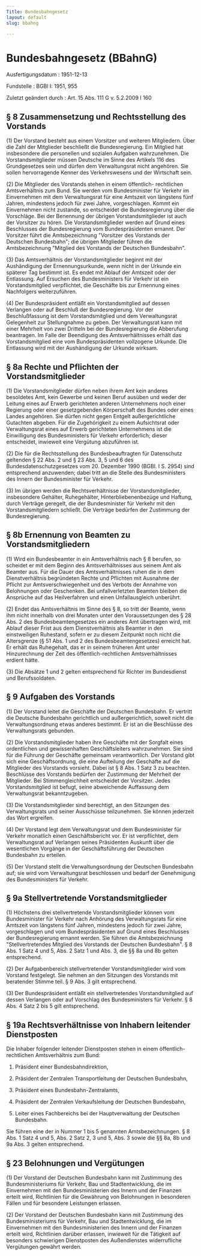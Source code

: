 ```yaml
---
Title: Bundesbahngesetz
layout: default
slug: bbahng

---
```


# Bundesbahngesetz (BBahnG)

Ausfertigungsdatum
:   1951-12-13

Fundstelle
:   BGBl I: 1951, 955

Zuletzt geändert durch
:   Art. 15 Abs. 111 G v. 5.2.2009 I 160


## § 8 Zusammensetzung und Rechtsstellung des Vorstands

(1) Der Vorstand besteht aus einem Vorsitzer und weiteren Mitgliedern.
Über die Zahl der Mitglieder beschließt die Bundesregierung. Ein
Mitglied hat insbesondere die personellen und sozialen Aufgaben
wahrzunehmen. Die Vorstandsmitglieder müssen Deutsche im Sinne des
Artikels 116 des Grundgesetzes sein und dürfen dem Verwaltungsrat
nicht angehören. Sie sollen hervorragende Kenner des Verkehrswesens
und der Wirtschaft sein.

(2) Die Mitglieder des Vorstands stehen in einem öffentlich-
rechtlichen Amtsverhältnis zum Bund. Sie werden vom Bundesminister für
Verkehr im Einvernehmen mit dem Verwaltungsrat für eine Amtszeit von
längstens fünf Jahren, mindestens jedoch für zwei Jahre,
vorgeschlagen. Kommt ein Einvernehmen nicht zustande, so entscheidet
die Bundesregierung über die Vorschläge. Bei der Benennung der übrigen
Vorstandsmitglieder ist auch der Vorsitzer zu hören. Die
Vorstandsmitglieder werden auf Grund eines Beschlusses der
Bundesregierung vom Bundespräsidenten ernannt. Der Vorsitzer führt die
Amtsbezeichnung "Vorsitzer des Vorstands der Deutschen Bundesbahn";
die übrigen Mitglieder führen die Amtsbezeichnung "Mitglied des
Vorstands der Deutschen Bundesbahn".

(3) Das Amtsverhältnis der Vorstandsmitglieder beginnt mit der
Aushändigung der Ernennungsurkunde, wenn nicht in der Urkunde ein
späterer Tag bestimmt ist. Es endet mit Ablauf der Amtszeit oder der
Entlassung. Auf Ersuchen des Bundesministers für Verkehr ist ein
Vorstandsmitglied verpflichtet, die Geschäfte bis zur Ernennung eines
Nachfolgers weiterzuführen.

(4) Der Bundespräsident entläßt ein Vorstandsmitglied auf dessen
Verlangen oder auf Beschluß der Bundesregierung. Vor der
Beschlußfassung ist dem Vorstandsmitglied und dem Verwaltungsrat
Gelegenheit zur Stellungnahme zu geben. Der Verwaltungsrat kann mit
einer Mehrheit von zwei Dritteln bei der Bundesregierung die
Abberufung beantragen. Im Falle der Beendigung des Amtsverhältnisses
erhält das Vorstandsmitglied eine vom Bundespräsidenten vollzogene
Urkunde. Die Entlassung wird mit der Aushändigung der Urkunde wirksam.


## § 8a Rechte und Pflichten der Vorstandsmitglieder

(1) Die Vorstandsmitglieder dürfen neben ihrem Amt kein anderes
besoldetes Amt, kein Gewerbe und keinen Beruf ausüben und weder der
Leitung eines auf Erwerb gerichteten anderen Unternehmens noch einer
Regierung oder einer gesetzgebenden Körperschaft des Bundes oder eines
Landes angehören. Sie dürfen nicht gegen Entgelt außergerichtliche
Gutachten abgeben. Für die Zugehörigkeit zu einem Aufsichtsrat oder
Verwaltungsrat eines auf Erwerb gerichteten Unternehmens ist die
Einwilligung des Bundesministers für Verkehr erforderlich; dieser
entscheidet, inwieweit eine Vergütung abzuführen ist.

(2) Die für die Rechtsstellung des Bundesbeauftragten für Datenschutz
geltenden § 22 Abs. 2 und § 23 Abs. 3, 5 und 6 des
Bundesdatenschutzgesetzes vom 20. Dezember 1990 (BGBl. I S. 2954) sind
entsprechend anzuwenden; dabei tritt an die Stelle des Bundesministers
des Innern der Bundesminister für Verkehr.

(3) Im übrigen werden die Rechtsverhältnisse der Vorstandsmitglieder,
insbesondere Gehälter, Ruhegehälter, Hinterbliebenenbezüge und
Haftung, durch Verträge geregelt, die der Bundesminister für Verkehr
mit den Vorstandsmitgliedern schließt. Die Verträge bedürfen der
Zustimmung der Bundesregierung.


## § 8b Ernennung von Beamten zu Vorstandsmitgliedern

(1) Wird ein Bundesbeamter in ein Amtsverhältnis nach § 8 berufen, so
scheidet er mit dem Beginn des Amtsverhältnisses aus seinem Amt als
Beamter aus. Für die Dauer des Amtsverhältnisses ruhen die in dem
Dienstverhältnis begründeten Rechte und Pflichten mit Ausnahme der
Pflicht zur Amtsverschwiegenheit und des Verbots der Annahme von
Belohnungen oder Geschenken. Bei unfallverletzten Beamten bleiben die
Ansprüche auf das Heilverfahren und einen Unfallausgleich unberührt.

(2) Endet das Amtsverhältnis im Sinne des § 8, so tritt der Beamte,
wenn ihm nicht innerhalb von drei Monaten unter den Voraussetzungen
des § 28 Abs. 2 des Bundesbeamtengesetzes ein anderes Amt übertragen
wird, mit Ablauf dieser Frist aus dem Dienstverhältnis als Beamter in
den einstweiligen Ruhestand, sofern er zu diesem Zeitpunkt noch nicht
die Altersgrenze (§ 51 Abs. 1 und 2 des Bundesbeamtengesetzes)
erreicht hat. Er erhält das Ruhegehalt, das er in seinem früheren Amt
unter Hinzurechnung der Zeit des öffentlich-rechtlichen
Amtsverhältnisses erdient hätte.

(3) Die Absätze 1 und 2 gelten entsprechend für Richter im
Bundesdienst und Berufssoldaten.


## § 9 Aufgaben des Vorstands

(1) Der Vorstand leitet die Geschäfte der Deutschen Bundesbahn. Er
vertritt die Deutsche Bundesbahn gerichtlich und außergerichtlich,
soweit nicht die Verwaltungsordnung etwas anderes bestimmt. Er ist an
die Beschlüsse des Verwaltungsrats gebunden.

(2) Die Vorstandsmitglieder haben ihre Geschäfte mit der Sorgfalt
eines ordentlichen und gewissenhaften Geschäftsleiters wahrzunehmen.
Sie sind für die Führung der Geschäfte gemeinsam verantwortlich. Der
Vorstand gibt sich eine Geschäftsordnung, die eine Aufteilung der
Geschäfte auf die Mitglieder des Vorstands vorsieht. Dabei ist § 8
Abs. 1 Satz 3 zu beachten. Beschlüsse des Vorstands bedürfen der
Zustimmung der Mehrheit der Mitglieder. Bei Stimmengleichheit
entscheidet der Vorsitzer. Jedes Vorstandsmitglied ist befugt, seine
abweichende Auffassung dem Verwaltungsrat bekanntzugeben.

(3) Die Vorstandsmitglieder sind berechtigt, an den Sitzungen des
Verwaltungsrats und seiner Ausschüsse teilzunehmen. Sie können
jederzeit das Wort ergreifen.

(4) Der Vorstand legt dem Verwaltungsrat und dem Bundesminister für
Verkehr monatlich einen Geschäftsbericht vor. Er ist verpflichtet, dem
Verwaltungsrat auf Verlangen seines Präsidenten Auskunft über die
wesentlichen Vorgänge in der Geschäftsführung der Deutschen Bundesbahn
zu erteilen.

(5) Der Vorstand stellt die Verwaltungsordnung der Deutschen
Bundesbahn auf; sie wird vom Verwaltungsrat beschlossen und bedarf der
Genehmigung des Bundesministers für Verkehr.


## § 9a Stellvertretende Vorstandsmitglieder

(1) Höchstens drei stellvertretende Vorstandsmitglieder können vom
Bundesminister für Verkehr nach Anhörung des Verwaltungsrats für eine
Amtszeit von längstens fünf Jahren, mindestens jedoch für zwei Jahre,
vorgeschlagen und vom Bundespräsidenten auf Grund eines Beschlusses
der Bundesregierung ernannt werden. Sie führen die Amtsbezeichnung
"Stellvertretendes Mitglied des Vorstands der Deutschen Bundesbahn". §
8 Abs. 1 Satz 4 und 5, Abs. 2 Satz 1 und Abs. 3, die §§ 8a und 8b
gelten entsprechend.

(2) Der Aufgabenbereich stellvertretender Vorstandsmitglieder wird vom
Vorstand festgelegt. Sie nehmen an den Sitzungen des Vorstands mit
beratender Stimme teil. § 9 Abs. 3 gilt entsprechend.

(3) Der Bundespräsident entläßt ein stellvertretendes
Vorstandsmitglied auf dessen Verlangen oder auf Vorschlag des
Bundesministers für Verkehr. § 8 Abs. 4 Satz 2 bis 5 gilt
entsprechend.


## § 19a Rechtsverhältnisse von Inhabern leitender Dienstposten

Die Inhaber folgender leitender Dienstposten stehen in einem
öffentlich-rechtlichen Amtsverhältnis zum Bund:

1.  Präsident einer Bundesbahndirektion,


2.  Präsident der Zentralen Transportleitung der Deutschen Bundesbahn,


3.  Präsident eines Bundesbahn-Zentralamts,


4.  Präsident der Zentralen Verkaufsleitung der Deutschen Bundesbahn,


5.  Leiter eines Fachbereichs bei der Hauptverwaltung der Deutschen
    Bundesbahn.



Sie führen eine der in Nummer 1 bis 5 genannten Amtsbezeichnungen. § 8
Abs. 1 Satz 4 und 5, Abs. 2 Satz 2, 3 und 5, Abs. 3 sowie die §§ 8a,
8b und 9a Abs. 3 gelten entsprechend.


## § 23 Belohnungen und Vergütungen

(1) Der Vorstand der Deutschen Bundesbahn kann mit Zustimmung des
Bundesministeriums für Verkehr, Bau und Stadtentwicklung, die im
Einvernehmen mit den Bundesministerien des Innern und der Finanzen
erteilt wird, Richtlinien für die Gewährung von Belohnungen in
besonderen Fällen und für besondere Leistungen erlassen.

(2) Der Vorstand der Deutschen Bundesbahn kann mit Zustimmung des
Bundesministeriums für Verkehr, Bau und Stadtentwicklung, die im
Einvernehmen mit den Bundesministerien des Innern und der Finanzen
erteilt wird, Richtlinien darüber erlassen, inwieweit für die
Tätigkeit auf besonders schwierigen Dienstposten des Außendienstes
widerrufliche Vergütungen gewährt werden.

